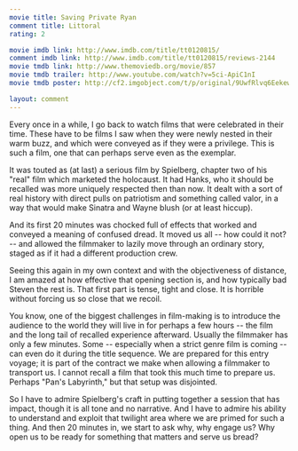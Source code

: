 ```yaml
---
movie title: Saving Private Ryan
comment title: Littoral
rating: 2

movie imdb link: http://www.imdb.com/title/tt0120815/
comment imdb link: http://www.imdb.com/title/tt0120815/reviews-2144
movie tmdb link: http://www.themoviedb.org/movie/857
movie tmdb trailer: http://www.youtube.com/watch?v=5ci-ApiC1nI
movie tmdb poster: http://cf2.imgobject.com/t/p/original/9UwfRlvq6Eekewf3QAW5Plx0iEL.jpg

layout: comment
---
```


Every once in a while, I go back to watch films that were celebrated in their time. These have to be films I saw when they were newly nested in their warm buzz, and which were conveyed as if they were a privilege. This is such a film, one that can perhaps serve even as the exemplar. 

It was touted as (at last) a serious film by Spielberg, chapter two of his "real" film which marketed the holocaust. It had Hanks, who it should be recalled was more uniquely respected then than now. It dealt with a sort of real history with direct pulls on patriotism and something called valor, in a way that would make Sinatra and Wayne blush (or at least hiccup). 

And its first 20 minutes was chocked full of effects that worked and conveyed a meaning of confused dread. It moved us all -- how could it not? -- and allowed the filmmaker to lazily move through an ordinary story, staged as if it had a different production crew.

Seeing this again in my own context and with the objectiveness of distance, I am amazed at how effective that opening section is, and how typically bad Steven the rest is. That first part is tense, tight and close. It is horrible without forcing us so close that we recoil. 

You know, one of the biggest challenges in film-making is to introduce the audience to the world they will live in for perhaps a few hours -- the film and the long tail of recalled experience afterward. Usually the filmmaker has only a few minutes. Some -- especially when a strict genre film is coming -- can even do it during the title sequence. We are prepared for this entry voyage; it is part of the contract we make when allowing a filmmaker to transport us. I cannot recall a film that took this much time to prepare us. Perhaps "Pan's Labyrinth," but that setup was disjointed. 

So I have to admire Spielberg's craft in putting together a session that has impact, though it is all tone and no narrative. And I have to admire his ability to understand and exploit that twilight area where we are primed for such a thing. And then 20 minutes in, we start to ask why, why engage us? Why open us to be ready for something that matters and serve us bread?
